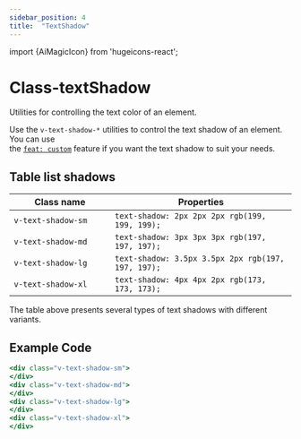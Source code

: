 ```yaml
---
sidebar_position: 4
title:  "TextShadow"
---
```


import {AiMagicIcon} from 'hugeicons-react';

# Class-textShadow <AiMagicIcon className='icon' />

Utilities for controlling the text color of an element.

Use the `v-text-shadow-*` utilities to control the text shadow of an element.
You can use <br /> the [`feat: custom`](/docs/Core-Features/V-custom.md) feature if you want the text shadow to suit your needs.

## Table list shadows

| Class name  | Properties |
|---------------------|-------------------|
| `v-text-shadow-sm		`      | `text-shadow: 2px 2px 2px rgb(199, 199, 199);` | 
| `v-text-shadow-md		`     | `text-shadow: 3px 3px 3px rgb(197, 197, 197);` | 
| `v-text-shadow-lg		`     | `text-shadow: 3.5px 3.5px 2px rgb(197, 197, 197);`| 
| `v-text-shadow-xl			`     | `text-shadow: 4px 4px 2px rgb(173, 173, 173);`| 

The table above presents several types of text shadows with different variants.

## Example Code
``` jsx title="index.html"	
<div class="v-text-shadow-sm">
</div>
<div class="v-text-shadow-md">
</div>
<div class="v-text-shadow-lg">
</div>
<div class="v-text-shadow-xl">
</div>
```